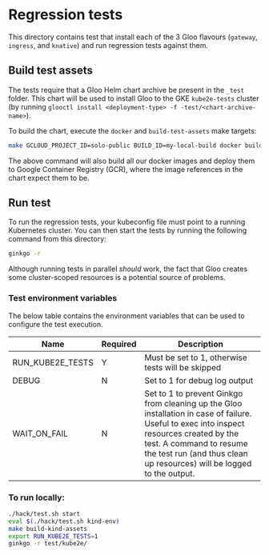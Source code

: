 # Regression tests
This directory contains test that install each of the 3 Gloo flavours (`gateway`, `ingress`, and `knative`) and run 
regression tests against them.

## Build test assets
The tests require that a Gloo Helm chart archive be present in the `_test` folder. This chart will be used to install 
Gloo to the GKE `kube2e-tests` cluster (by running `glooctl install <deployment-type> -f -test/<chart-archive-name>`).

To build the chart, execute the `docker` and `build-test-assets` make targets:

```bash
make GCLOUD_PROJECT_ID=solo-public BUILD_ID=my-local-build docker build-test-assets
```

The above command will also build all our docker images and deploy them to Google Container Registry (GCR), where the 
image references in the chart expect them to be.

## Run test
To run the regression tests, your kubeconfig file must point to a running Kubernetes cluster. You can then start the 
tests by running the following command from this directory:

```bash
ginkgo -r
```

Although running tests in parallel *should* work, the fact that Gloo creates some cluster-scoped resources is a 
potential source of problems.

### Test environment variables
The below table contains the environment variables that can be used to configure the test execution.

| Name              | Required  | Description |
| ---               |   ---     |    ---      |
| RUN_KUBE2E_TESTS  | Y         | Must be set to 1, otherwise tests will be skipped |
| DEBUG             | N         | Set to 1 for debug log output |
| WAIT_ON_FAIL      | N         | Set to 1 to prevent Ginkgo from cleaning up the Gloo installation in case of failure. Useful to exec into inspect resources created by the test. A command to resume the test run (and thus clean up resources) will be logged to the output.


### To run locally:

```bash
./hack/test.sh start
eval $(./hack/test.sh kind-env)
make build-kind-assets
export RUN_KUBE2E_TESTS=1
ginkgo -r test/kube2e/
```